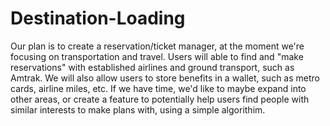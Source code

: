 # Destination-Loading

Our plan is to create a reservation/ticket manager, at the moment we're focusing on transportation and travel. Users will able to find and "make reservations" with established airlines and ground transport, such as Amtrak. We will also allow users to store benefits in a wallet, such as metro cards, airline miles, etc. If we have time, we'd like to maybe expand into other areas, or create a feature to potentially help users find people with similar interests to make plans with, using a simple algorithim.

